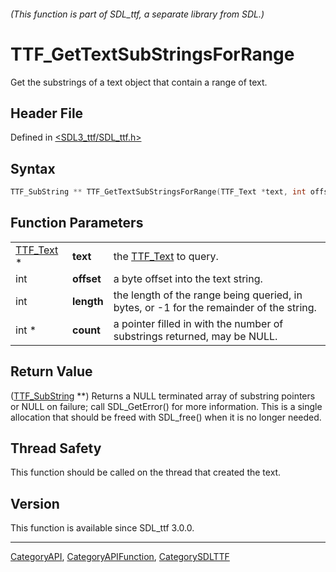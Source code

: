 ###### (This function is part of SDL_ttf, a separate library from SDL.)
# TTF_GetTextSubStringsForRange

Get the substrings of a text object that contain a range of text.

## Header File

Defined in [<SDL3_ttf/SDL_ttf.h>](https://github.com/libsdl-org/SDL_ttf/blob/main/include/SDL3_ttf/SDL_ttf.h)

## Syntax

```c
TTF_SubString ** TTF_GetTextSubStringsForRange(TTF_Text *text, int offset, int length, int *count);
```

## Function Parameters

|                        |            |                                                                                         |
| ---------------------- | ---------- | --------------------------------------------------------------------------------------- |
| [TTF_Text](TTF_Text) * | **text**   | the [TTF_Text](TTF_Text) to query.                                                      |
| int                    | **offset** | a byte offset into the text string.                                                     |
| int                    | **length** | the length of the range being queried, in bytes, or -1 for the remainder of the string. |
| int *                  | **count**  | a pointer filled in with the number of substrings returned, may be NULL.                |

## Return Value

([TTF_SubString](TTF_SubString) **) Returns a NULL terminated array of
substring pointers or NULL on failure; call SDL_GetError() for more
information. This is a single allocation that should be freed with
SDL_free() when it is no longer needed.

## Thread Safety

This function should be called on the thread that created the text.

## Version

This function is available since SDL_ttf 3.0.0.

----
[CategoryAPI](CategoryAPI), [CategoryAPIFunction](CategoryAPIFunction), [CategorySDLTTF](CategorySDLTTF)

